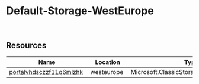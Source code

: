 # Default-Storage-WestEurope 
 
## Resources


| Name | Location | Type |
| --- | --- | --- |
| [portalvhdsczzf11q6mlzhk](portalvhdsczzf11q6mlzhk--857972366.md)  | westeurope  | Microsoft.ClassicStorage/storageAccounts  |
